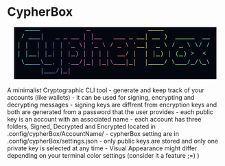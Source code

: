 # CypherBox

<p align="center">
<img src="./logo.png" class="center"></p>
</p>
A minimalist Cryptographic CLI tool 
- generate and keep track of your accounts (like wallets)
- it can be used for signing, encrypting and decrypting messages
- signing keys are diffrent from encryption keys and both are generated from a password that the user provides
- each public key is an account with an associated name
- each account has three folders, Signed, Decrypted and Encrypted located in .config/cypherBox/AccountName/
- cypherBox setting are in .config/cypherBox/settings.json
- only public keys are stored and only one private key is selected at any time
- Visual Appearance might differ depending on your terminal color settings (consider it a feature ;=) )
